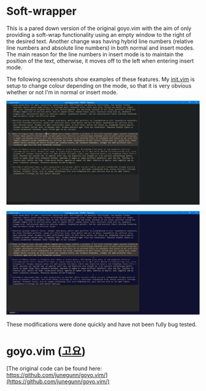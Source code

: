 Soft-wrapper
============

This is a pared down version of the original goyo.vim with the aim of only providing a soft-wrap functionality using an empty window to the right of the desired text. Another change was having hybrid line numbers (relative line numbers and absolute line numbers) in both normal and insert modes. The main reason for the line numbers in insert mode is to maintain the position of the text, otherwise, it moves off to the left when entering insert mode.

The following screenshots show examples of these features. My [init.vim](https://github.com/KevinJohnMulligan/nvim) is setup to change colour depending on the mode, so that it is very obvious whether or not I'm in normal or insert mode.

![normal mode](https://github.com/KevinJohnMulligan/goyo.vim/blob/media/example%20normal.png)

![insert mode](https://github.com/KevinJohnMulligan/goyo.vim/blob/media/example%20insert.png)

These modifications were done quickly and have not been fully bug tested.

goyo.vim ([고요](http://en.wiktionary.org/wiki/고요하다))
=========================================================
[The original code can be found here:   https://github.com/junegunn/goyo.vim/](https://github.com/junegunn/goyo.vim/)
